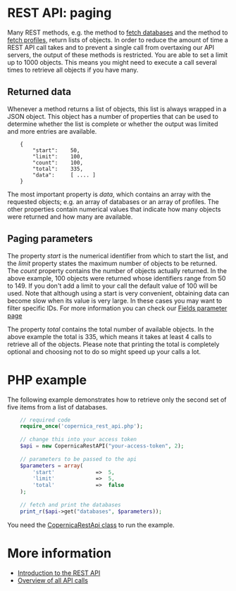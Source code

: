 # REST API: paging

Many REST methods, e.g. the method to [fetch databases](rest-get-databases)
and the method to [fetch profiles](rest-get-profile), return lists of objects.
In order to reduce the amount of time a REST API call takes and to prevent a
single call from overtaxing our API servers, the output of these methods is
restricted. You are able to set a limit up to 1000 objects. This means you 
might need to execute a call several times to retrieve all objects if you 
have many.

## Returned data

Whenever a method returns a list of objects, this list is always wrapped in a JSON object.
This object has a number of properties that can be used to determine whether
the list is complete or whether the output was limited and more entries are available.

```
    {
        "start":    50,
        "limit":    100,
        "count":    100,
        "total":    335,
        "data":     [ .... ]
    }
```

The most important property is *data*, which contains an array with the requested objects;
e.g. an array of databases or an array of profiles.
The other properties contain numerical values that indicate how many objects were returned
and how many are available.

## Paging parameters

The property *start* is the numerical identifier from which to start the list,
and the *limit* property states the maximum number of objects to be returned.
The *count* property contains the number of objects actually returned.
In the above example, 100 objects were returned whose identifiers range from 50 to 149. 
If you don't add a limit to your call the default value of 100 will be used.
Note that although using a start is very convenient, obtaining data can become
slow when its value is very large. In these cases you may want to filter specific
IDs. For more information you can check our [Fields parameter page](./rest-fields-parameter.md)

The property *total* contains the total number of available objects.
In the above example the total is 335, which means it takes at least 4 calls
to retrieve all of the objects. Please note that printing the total is completely 
optional and choosing not to do so might speed up your calls a lot.

# PHP example

The following example demonstrates how to retrieve only the second set of five items from a list of databases.

```php
    // required code
    require_once('copernica_rest_api.php');
    
    // change this into your access token
    $api = new CopernicaRestAPI("your-access-token", 2);
    
    // parameters to be passed to the api
    $parameters = array(
        'start'             =>  5,
        'limit'             =>  5,
        'total'             =>  false
    );
    
    // fetch and print the databases
    print_r($api->get("databases", $parameters));
```

You need the [CopernicaRestApi class](rest-php) to run the example.

# More information

* [Introduction to the REST API](./rest-introduction.md)
* [Overview of all API calls](./rest-api.md)
